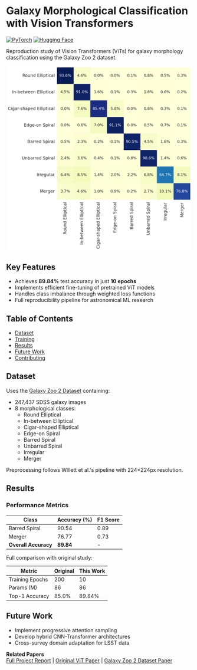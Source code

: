 # Galaxy Morphological Classification with Vision Transformers

[![PyTorch](https://img.shields.io/badge/PyTorch-%23EE4C2C.svg?logo=PyTorch&logoColor=white)](https://pytorch.org/)
[![Hugging Face](https://img.shields.io/badge/Hugging%20Face-%23FFD21F.svg?logo=huggingface&logoColor=black)](https://huggingface.co/)

Reproduction study of Vision Transformers (ViTs) for galaxy morphology classification using the Galaxy Zoo 2 dataset.

![Confusion Matrix](ouputs/__results___files/__results___15_1.png)

## Key Features
- Achieves **89.84%** test accuracy in just **10 epochs**
- Implements efficient fine-tuning of pretrained ViT models
- Handles class imbalance through weighted loss functions
- Full reproducibility pipeline for astronomical ML research

## Table of Contents
- [Dataset](#dataset)
- [Training](#training)
- [Results](#results)
- [Future Work](#future-work)
- [Contributing](#contributing)

## Dataset

Uses the [Galaxy Zoo 2 Dataset](https://data.galaxyzoo.org/) containing:
- 247,437 SDSS galaxy images
- 8 morphological classes:
  - Round Elliptical
  - In-between Elliptical
  - Cigar-shaped Elliptical  
  - Edge-on Spiral
  - Barred Spiral
  - Unbarred Spiral
  - Irregular
  - Merger

Preprocessing follows Willett et al.'s pipeline with 224×224px resolution.

## Results

### Performance Metrics

| Class                | Accuracy (%) | F1 Score |
|----------------------|--------------|----------|
| Barred Spiral        | 90.54        | 0.89     |
| Merger               | 76.77        | 0.73     |
| **Overall Accuracy** | **89.84**    | -        |

Full comparison with original study:

| Metric         | Original | This Work |
|----------------|----------|-----------|
| Training Epochs| 200      | 10        |
| Params (M)     | 86       | 86        |
| Top-1 Accuracy | 85.0%    | 89.84%    |

## Future Work
- Implement progressive attention sampling
- Develop hybrid CNN-Transformer architectures
- Cross-survey domain adaptation for LSST data 

**Related Papers**  
[Full Project Report](Final_report_GMC_EP22BTECH11026.pdf) | [Original ViT Paper](https://arxiv.org/abs/2010.11929) | [Galaxy Zoo 2 Dataset Paper](https://arxiv.org/abs/1308.3496)

